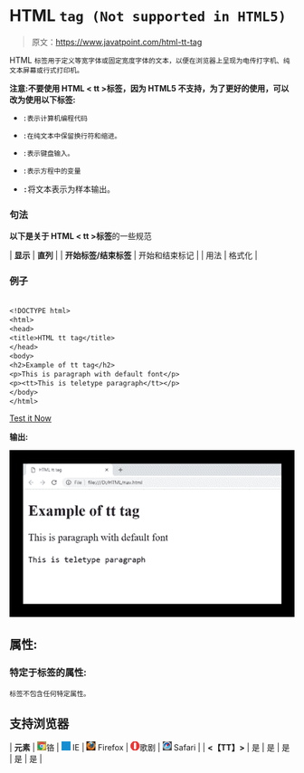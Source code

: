# HTML `tag (Not supported in HTML5)`

> 原文：<https://www.javatpoint.com/html-tt-tag>

HTML `标签用于定义等宽字体或固定宽度字体的文本，以便在浏览器上呈现为电传打字机、纯文本屏幕或行式打印机。`

**注意:不要使用 HTML < tt >标签，因为 HTML5 不支持，为了更好的使用，可以改为使用以下标签:**

*   `:表示计算机编程代码`
*   ```
    :在纯文本中保留换行符和缩进。
    ```

*   `:表示键盘输入。`
*   `:表示方程中的变量`
*   <samp>:将文本表示为样本输出。</samp>

### 句法

**以下是关于 HTML < tt >标签**的一些规范

| **显示** | **直列** |
| **开始标签/结束标签** | 开始和结束标记 |
| 用法 | 格式化 |

### 例子

```

<!DOCTYPE html>
<html>
<head>
<title>HTML tt tag</title>
</head>
<body>
<h2>Example of tt tag</h2>
<p>This is paragraph with default font</p>
<p><tt>This is teletype paragraph</tt></p>
</body>
</html>

```

[Test it Now](https://www.javatpoint.com/oprweb/test.jsp?filename=htmltttag)

**输出:**

![HTML tt tag](img/5171821e3038571f76073ec18dc6cf4c.png)

## 属性:

### 特定于标签的属性:

`标签不包含任何特定属性。`

## 支持浏览器

| **元素** | ![chrome browser](img/4fbdc93dc2016c5049ed108e7318df19.png)铬 | ![ie browser](img/83dd23df1fe8373fd5bf054b2c1dd88b.png) IE | ![firefox browser](img/4f001fff393888a8a807ed29b28145d1.png) Firefox | ![opera browser](img/6cad4a592cc69a052056a0577b4aac65.png)歌剧 | ![safari browser](img/a0f6a9711a92203c5dc5c127fe9c9fca.png) Safari |
| **<【TT】>** | 是 | 是 | 是 | 是 | 是 |
